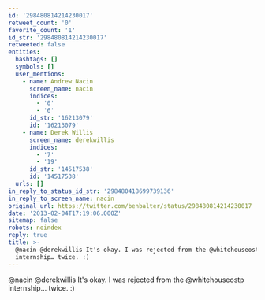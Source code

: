 ```yaml
---
id: '298480814214230017'
retweet_count: '0'
favorite_count: '1'
id_str: '298480814214230017'
retweeted: false
entities:
  hashtags: []
  symbols: []
  user_mentions:
    - name: Andrew Nacin
      screen_name: nacin
      indices:
        - '0'
        - '6'
      id_str: '16213079'
      id: '16213079'
    - name: Derek Willis
      screen_name: derekwillis
      indices:
        - '7'
        - '19'
      id_str: '14517538'
      id: '14517538'
  urls: []
in_reply_to_status_id_str: '298480418699739136'
in_reply_to_screen_name: nacin
original_url: https://twitter.com/benbalter/status/298480814214230017
date: '2013-02-04T17:19:06.000Z'
sitemap: false
robots: noindex
reply: true
title: >-
  @nacin @derekwillis It's okay. I was rejected from the @whitehouseostp
  internship… twice. :)
---
```


@nacin @derekwillis It's okay. I was rejected from the @whitehouseostp internship… twice. :)